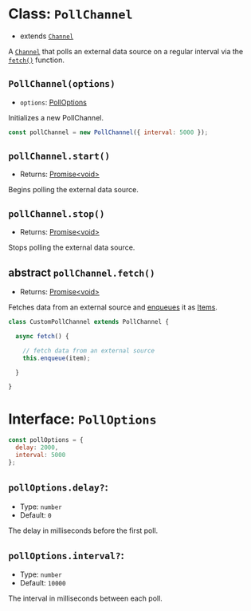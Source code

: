 # Class: `PollChannel`

- extends [`Channel`](./channel.md)

A [`Channel`](./channel.md) that polls an external data source on a regular interval via the [`fetch()`](#abstract-pollChannel.fetch()) function.

## `PollChannel(options)`

- `options`: [PollOptions](#Interface:-PollOptions)

Initializes a new PollChannel.

```javascript
const pollChannel = new PollChannel({ interval: 5000 });
```

## `pollChannel.start()`
- Returns: [Promise\<void\>](https://developer.mozilla.org/en-US/docs/Web/JavaScript/Reference/Global_Objects/Promise)

Begins polling the external data source.

## `pollChannel.stop()`
- Returns: [Promise\<void\>](https://developer.mozilla.org/en-US/docs/Web/JavaScript/Reference/Global_Objects/Promise)

Stops polling the external data source.

## abstract `pollChannel.fetch()`
- Returns: [Promise\<void\>](https://developer.mozilla.org/en-US/docs/Web/JavaScript/Reference/Global_Objects/Promise)

Fetches data from an external source and [enqueues](./channel.md#channel.enqueue(item)) it as [Items](../item.md).

```javascript
class CustomPollChannel extends PollChannel {

  async fetch() {

    // fetch data from an external source
    this.enqueue(item);

  }

}
```

# Interface: `PollOptions`

```javascript
const pollOptions = {
  delay: 2000,
  interval: 5000
};
```

## `pollOptions.delay?`:
- Type: `number`
- Default: `0`

The delay in milliseconds before the first poll.

## `pollOptions.interval?`:
- Type: `number`
- Default: `10000`

The interval in milliseconds between each poll.

